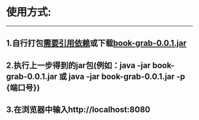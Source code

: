 使用方式:
========
---------
1.自行打包[需要引用依赖](https://github.com/wcnnkh/start#1pomxml%E4%B8%AD%E5%BC%95%E5%85%A5%E4%BB%93%E5%BA%93)或下载[book-grab-0.0.1.jar](http://basc.io/io/github/wcnnkh/book-grab/0.0.1/book-grab-0.0.1.jar)
---------
2.执行上一步得到的jar包(例如：java -jar book-grab-0.0.1.jar 或 java -jar book-grab-0.0.1.jar -p {端口号})
---------
3.在浏览器中输入http://localhost:8080
---------
